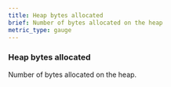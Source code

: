 ```yaml
---
title: Heap bytes allocated
brief: Number of bytes allocated on the heap
metric_type: gauge
---
```


### Heap bytes allocated

Number of bytes allocated on the heap.
